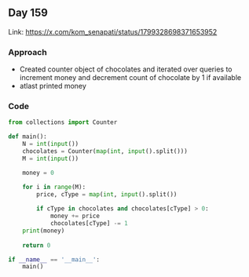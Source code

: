 ## Day 159

Link: https://x.com/kom_senapati/status/1799328698371653952

### Approach

- Created counter object of chocolates and iterated over queries to increment money and decrement count of chocolate by 1 if available
- atlast printed money

### Code

```py
from collections import Counter

def main():
    N = int(input())
    chocolates = Counter(map(int, input().split()))
    M = int(input())

    money = 0

    for i in range(M):
        price, cType = map(int, input().split())
        
        if cType in chocolates and chocolates[cType] > 0:
            money += price
            chocolates[cType] -= 1
    print(money)
    
    return 0

if __name__ == '__main__':
    main()
```
